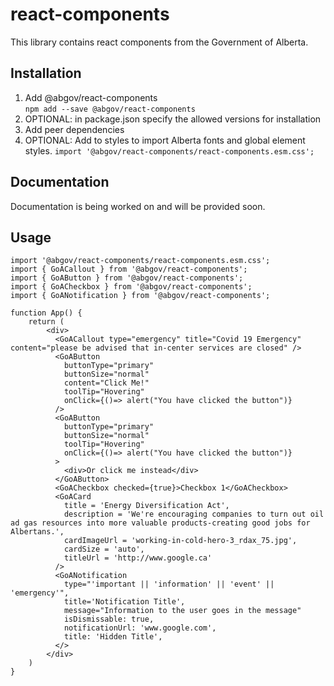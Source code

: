# react-components

This library contains react components from the Government of Alberta.

## Installation

1. Add @abgov/react-components  
   `npm add --save @abgov/react-components`
2. OPTIONAL: in package.json specify the allowed versions for installation
3. Add peer dependencies
4. OPTIONAL: Add to styles to import Alberta fonts and global element styles.
   `import '@abgov/react-components/react-components.esm.css';`

## Documentation

Documentation is being worked on and will be provided soon.

## Usage

```
import '@abgov/react-components/react-components.esm.css';
import { GoACallout } from '@abgov/react-components';
import { GoAButton } from '@abgov/react-components';
import { GoACheckbox } from '@abgov/react-components';
import { GoANotification } from '@abgov/react-components';

function App() {
    return (
        <div>
          <GoACallout type="emergency" title="Covid 19 Emergency" content="please be advised that in-center services are closed" />
          <GoAButton
            buttonType="primary"
            buttonSize="normal"
            content="Click Me!"
            toolTip="Hovering"
            onClick={()=> alert("You have clicked the button")}
          />
          <GoAButton
            buttonType="primary"
            buttonSize="normal"
            toolTip="Hovering"
            onClick={()=> alert("You have clicked the button")}
          >
            <div>Or click me instead</div>
          </GoAButton>
          <GoACheckbox checked={true}>Checkbox 1</GoACheckbox>
          <GoACard
            title = 'Energy Diversification Act',
            description = 'We're encouraging companies to turn out oil ad gas resources into more valuable products-creating good jobs for Albertans.',
            cardImageUrl = 'working-in-cold-hero-3_rdax_75.jpg',
            cardSize = 'auto',
            titleUrl = 'http://www.google.ca'
          />
          <GoANotification
            type="'important || 'information' || 'event' || 'emergency'",
            title='Notification Title',
            message="Information to the user goes in the message"
            isDismissable: true,
            notificationUrl: 'www.google.com',
            title: 'Hidden Title',
          </>
        </div>
    )
}

```
